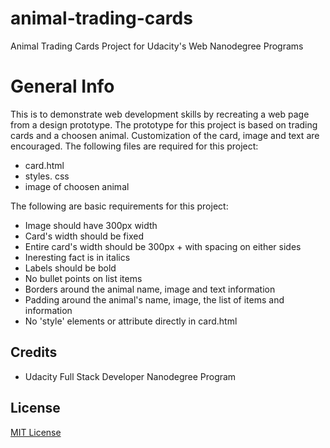 # animal-trading-cards
Animal Trading Cards Project for Udacity's Web Nanodegree Programs

# General Info
This is to demonstrate web development skills by recreating a web page from a design prototype. The prototype for this project is based on trading cards and a choosen animal. Customization of the card, image and text are encouraged. The following files are required for this project:
* card.html
* styles. css
* image of choosen animal

The following are basic requirements for this project:
* Image should have 300px width
* Card's width should be fixed
* Entire card's width should be 300px + with spacing on either sides
* Ineresting fact is in italics
* Labels should be bold
* No bullet points on list items
* Borders around the animal name, image and text information
* Padding around the animal's name, image, the list of items and information
* No 'style' elements or attribute directly in card.html

## Credits
* Udacity Full Stack Developer Nanodegree Program

## License
[MIT License](https://github.com/mariemueller-codes/FullStackNanoDegree_Udacity/blob/demo/LICENSE.txt)